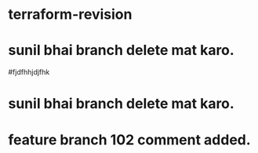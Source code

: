 # terraform-revision


# sunil bhai branch delete mat karo.

#fjdfhhjdjfhk

# sunil bhai branch delete mat karo.

# feature branch 102 comment added.